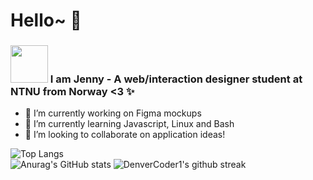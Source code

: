 # Hello~ 👋

<h3><img src="https://i.pinimg.com/originals/32/40/ab/3240abd20459fb3b8cc4ac6919dac2a4.gif"  width="60" height="60" /> I am Jenny -  A web/interaction designer student at NTNU from Norway <3 ✨</h3>

- 🔭 I’m currently working on Figma mockups
- 🌱 I’m currently learning Javascript, Linux and Bash
- 👯 I’m looking to collaborate on application ideas!

![Top Langs](https://github-readme-stats.vercel.app/api/top-langs/?username=Jendeuk&theme=omni&show_icons=true)
<br>
![Anurag's GitHub stats](https://github-readme-stats.vercel.app/api?username=Jendeuk&theme=omni&show_icons=true)
![DenverCoder1's github streak](https://github-readme-streak-stats.herokuapp.com/?user=Jendeuk&theme=omni)




